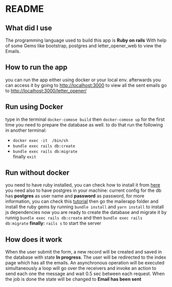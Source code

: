 # README

## What did I use
The programming language used to build this app is **Ruby on rails**
With help of some Gems like bootstrap, postgres and letter_opener_web to view the Emails.
## How to run the app
you can run the app either using docker or your local env.
afterwards you can access it by going to [http://localhost:3000](http://localhost:3000)
to view all the sent emails go to [http://localhost:3000/letter_opener/](http://localhost:3000/letter_opener/)

## Run using Docker
type in the terminal `docker-comose build`
then `docker-comose up`
for the first time you need to prepare the database as well.
to do that run the following in another terminal:
* `docker exec -it  /bin/sh`
* `bundle exec rails db:create`
* `bundle exec rails db:migrate`  
finally `exit`

## Run without docker
you need to have ruby installed, you can check how to install it from [here](https://www.tutorialspoint.com/ruby-on-rails/rails-installation.htm)
you need also to have postgres in your machine: current config for the db has **postgres** as user name and
**password** as password, for more information, you can check this [tutorial](https://www.digitalocean.com/community/tutorials/how-to-install-and-use-postgresql-on-centos-7)
then go the mailerapp folder and install the ruby gems by running `bundle install` and `yarn install` to install js dependencies
now you are ready to create the database and migrate it by runnig
`bundle exec rails db:create` and then `bundle exec rails db:migrate`
**finally:** `rails s` to start the server

## How does it work
When the user submit the form, a new record will be created and saved in the database with state **In progress**.
The user will be redirected to the index page which has all the emails.
An asynchronous operation will be executed simultaneously
a loop will go over the receivers and invoke an action to send each one the message and wait 0.5 sec between each request.
When the job is done the state will be changed to **Email has been sent**